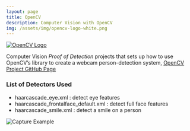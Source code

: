 ```yaml
---
layout: page
title: OpenCV
description: Computer Vision with OpenCV
img: /assets/img/opencv-logo-white.png
---
```


[![OpenCV Logo][Logo]](https://jeremywood-ai.github.io/OpenCV/ "Jeremy's OpenCV Page")

Computer Vision *Proof of Detection* projects that sets up how to use OpenCV’s library to create a webcam person-detection system, 
[OpenCV Project GitHub Page](https://jeremywood-ai.github.io/OpenCV/ "Jeremy's OpenCV Page")

### List of Detectors Used

- haarcascade_eye.xml : detect eye features
- haarcascade_frontalface_default.xml : detect full face features
- haarcascade_smile.xml : detect a smile on a person

![Capture Example][OpenCV]

[OpenCV]: portfolio/assets/img/openCV_Capture1.png
[Logo]: portfolio/assets/img/OpenCV-with-Python-658x174.jpg